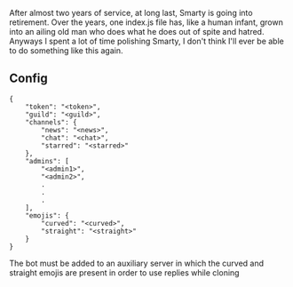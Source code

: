 After almost two years of service, at long last, Smarty is going into retirement.
Over the years, one index.js file has, like a human infant, grown into an ailing old man who does what he does out of spite and hatred.
Anyways I spent a lot of time polishing Smarty, I don't think I'll ever be able to do something like this again.

## Config ##
```
{
    "token": "<token>",
    "guild": "<guild>",
    "channels": {
        "news": "<news>",
        "chat": "<chat>",
        "starred": "<starred>"
    },
    "admins": [
        "<admin1>",
        "<admin2>",
        .
        .
        .
    ],
    "emojis": {
        "curved": "<curved>",
        "straight": "<straight>"
    }
}
```
The bot must be added to an auxiliary server in which the curved and straight emojis are present in order to use replies while cloning